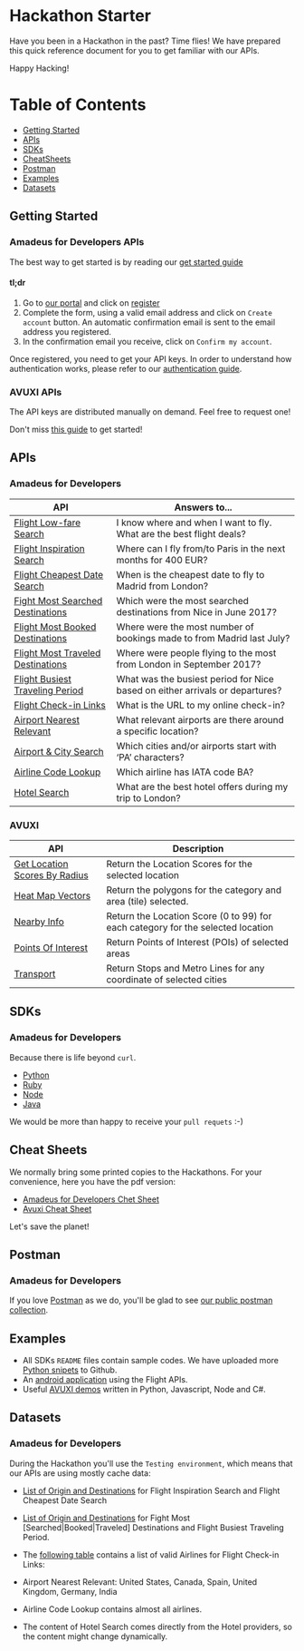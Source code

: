 # Hackathon Starter

Have you been in a Hackathon in the past? Time flies! We have prepared this quick reference document for you to get familiar with our APIs.

Happy Hacking!

# Table of Contents

- [Getting Started](#getting-started)
- [APIs](#apis)
- [SDKs](#sdks)
- [CheatSheets](#cheatsheets)
- [Postman](#postman)
- [Examples](#examples)
- [Datasets](#datasets)

## Getting Started

### Amadeus for Developers APIs

The best way to get started is by reading our [get started guide](https://github.com/amadeus4dev/developer-guides/blob/master/guides/getstarted.md)

#### tl;dr

1. Go to [our portal](https://developers.amadeus.com) and click on [register](https://developers.amadeus.com/create-account)
2. Complete the form, using a valid email address and click on `Create account` button. An automatic confirmation email is sent to the email address you registered.
3. In the confirmation email you receive, click on `Confirm my account`.

Once registered, you need to get your API keys. In order to understand how authentication works, please refer to our [authentication guide](https://github.com/amadeus4dev/developer-guides/blob/master/guides/authorization.md).

### AVUXI APIs

The API keys are distributed manually on demand. Feel free to request one!

Don't miss [this guide](https://admin.avuxi.com/api) to get started!

## APIs 

### Amadeus for Developers

| API | Answers to...                                                                |
| ----------------------------------------------- | ---------------------------------------------------------------------------- |
| [Flight Low-fare Search](https://developers.amadeus.com/self-service/category/203/api-doc/4/api-docs-and-example/10002) | I know where and when I want to fly. What are the best flight deals? |
| [Flight Inspiration Search](https://developers.amadeus.com/self-service/category/203/api-doc/3/api-docs-and-example/10001) | Where can I fly from/to Paris in the next months for 400 EUR? |
| [Flight Cheapest Date Search](https://developers.amadeus.com/self-service/category/203/api-doc/5/api-docs-and-example/10003) | When is the cheapest date to fly to Madrid from London? |
| [Fight Most Searched Destinations](https://developers.amadeus.com/self-service/category/203/api-doc/6/api-docs-and-example/10004) | Which were the most searched destinations from Nice in June 2017?            |
| [Flight Most Booked Destinations](https://developers.amadeus.com/self-service/category/203/api-doc/27/api-docs-and-example/10011) | Where were the most number of bookings made to from Madrid last July?        |
| [Flight Most Traveled Destinations](https://developers.amadeus.com/self-service/category/203/api-doc/7/api-docs-and-example/10005) | Where were people flying to the most from London in September 2017?          |
| [Flight Busiest Traveling Period](https://developers.amadeus.com/self-service/category/203/api-doc/28/api-docs-and-example/10012) | What was the busiest period for Nice based on either arrivals or departures? |
| [Flight Check-in Links](https://developers.amadeus.com/self-service/category/203/api-doc/8/api-docs-and-example/10006) | What is the URL to my online check-in?                                       |
| [Airport Nearest Relevant](https://developers.amadeus.com/self-service/category/203/api-doc/9/api-docs-and-example/10007) | What relevant airports are there around a specific location?                 |
| [Airport & City Search](https://developers.amadeus.com/self-service/category/203/api-doc/10/api-docs-and-example/10008) | Which cities and/or airports start with ‘PA’ characters?                     |
| [Airline Code Lookup](https://developers.amadeus.com/self-service/category/203/api-doc/26/api-docs-and-example/10010) | Which airline has IATA code BA?                                              |
| [Hotel Search](https://developers.amadeus.com/self-service/category/207/api-doc/11/api-docs-and-example/10009) | What are the best hotel offers during my trip to London?   |

### AVUXI

| API | Description                                                                     |
| ----------------------------- | ------------------------------------------------------------------------------- |
| [Get Location Scores By Radius](https://admin.avuxi.com/api) | Return the Location Scores for the selected location                            |
| [Heat Map Vectors](https://admin.avuxi.com/api)      | Return the polygons for the category and area (tile) selected.                  |
| [Nearby Info](https://admin.avuxi.com/api) | Return the Location Score (0 to 99) for each category for the selected location | 
| [Points Of Interest](https://admin.avuxi.com/api)  | Return Points of Interest (POIs) of selected areas                              |
| [Transport](https://admin.avuxi.com/api) | Return Stops and Metro Lines for any coordinate of selected cities              |

## SDKs

### Amadeus for Developers

Because there is life beyond `curl`.

- [Python](https://github.com/amadeus4dev/amadeus-python)
- [Ruby](https://github.com/amadeus4dev/amadeus-ruby)
- [Node](https://github.com/amadeus4dev/amadeus-node)
- [Java](https://github.com/amadeus4dev/amadeus-java)

We would be more than happy to receive your `pull requets` :-)

## Cheat Sheets

We normally bring some printed copies to the Hackathons. For your convenience, here you have the pdf version:

- [Amadeus for Developers Chet Sheet](https://github.com/amadeus4dev/hackathon-starter/blob/master/cheatsheets/amadeus4dev.pdf)
- [Avuxi Cheat Sheet](https://github.com/amadeus4dev/hackathon-starter/blob/master/cheatsheets/avuxi.pdf)

Let's save the planet!

## Postman

### Amadeus for Developers

If you love [Postman](https://www.getpostman.com/) as we do, you'll be glad to see [our public postman collection](https://documenter.getpostman.com/view/2672636/RWEcPfuJ).

## Examples

- All SDKs `README` files contain sample codes. We have uploaded more [Python snipets](https://github.com/amadeus4dev/samples-python) to Github.
- An [android application](https://github.com/amadeus4dev/android-example) using the Flight APIs.
- Useful [AVUXI demos](https://github.com/avuxi/AVAPIDataExamples) written in Python, Javascript, Node and C#.

## Datasets

### Amadeus for Developers

During the Hackathon you'll use the `Testing environment`, which means that our APIs are using mostly cache data:

- [List of Origin and Destinations](https://github.com/amadeus4dev/hackathon-starter/blob/master/datasets/flightsearch.md) for Flight Inspiration Search and Flight Cheapest Date Search

- [List of Origin and Destinations](https://github.com/amadeus4dev/hackathon-starter/blob/master/datasets/ti.md) for Fight Most [Searched|Booked|Traveled] Destinations and Flight Busiest Traveling Period.

- The [following table](https://github.com/amadeus4dev/hackathon-starter/blob/master/datasets/checkinlinks.md) contains a list of valid Airlines for Flight Check-in Links:

- Airport Nearest Relevant: United States, Canada, Spain, United Kingdom, Germany, India

- Airline Code Lookup contains almost all airlines.

- The content of Hotel Search comes directly from the Hotel providers, so the content might change dynamically.



